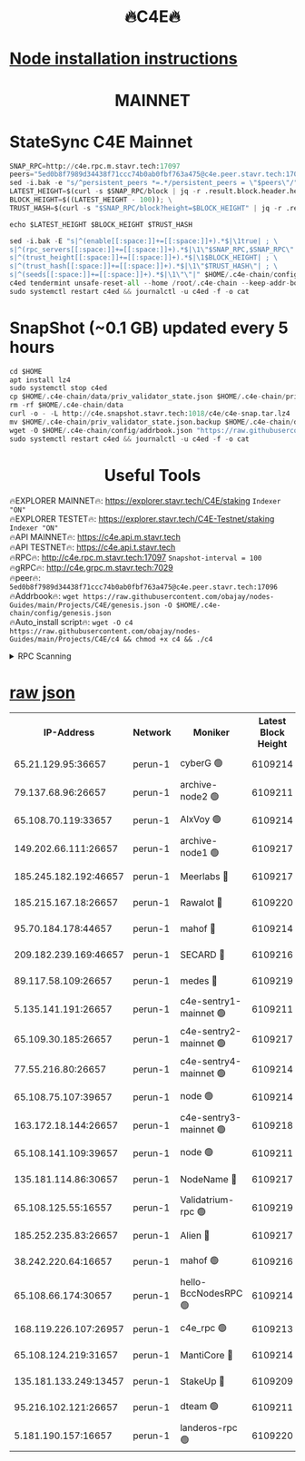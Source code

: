 <h1 align="center"> 🔥C4E🔥</h1>

[Node installation instructions](https://github.com/obajay/nodes-Guides/tree/main/Projects/C4E)
=

<h1 align="center"> MAINNET</h1>

# StateSync C4E Mainnet
```python
SNAP_RPC=http://c4e.rpc.m.stavr.tech:17097
peers="5ed0b8f7989d34438f71ccc74b0ab0fbf763a475@c4e.peer.stavr.tech:17096"
sed -i.bak -e "s/^persistent_peers *=.*/persistent_peers = \"$peers\"/" $HOME/.c4e-chain/config/config.toml
LATEST_HEIGHT=$(curl -s $SNAP_RPC/block | jq -r .result.block.header.height); \
BLOCK_HEIGHT=$((LATEST_HEIGHT - 100)); \
TRUST_HASH=$(curl -s "$SNAP_RPC/block?height=$BLOCK_HEIGHT" | jq -r .result.block_id.hash)

echo $LATEST_HEIGHT $BLOCK_HEIGHT $TRUST_HASH

sed -i.bak -E "s|^(enable[[:space:]]+=[[:space:]]+).*$|\1true| ; \
s|^(rpc_servers[[:space:]]+=[[:space:]]+).*$|\1\"$SNAP_RPC,$SNAP_RPC\"| ; \
s|^(trust_height[[:space:]]+=[[:space:]]+).*$|\1$BLOCK_HEIGHT| ; \
s|^(trust_hash[[:space:]]+=[[:space:]]+).*$|\1\"$TRUST_HASH\"| ; \
s|^(seeds[[:space:]]+=[[:space:]]+).*$|\1\"\"|" $HOME/.c4e-chain/config/config.toml
c4ed tendermint unsafe-reset-all --home /root/.c4e-chain --keep-addr-book
sudo systemctl restart c4ed && journalctl -u c4ed -f -o cat
```
# SnapShot (~0.1 GB) updated every 5 hours
```python
cd $HOME
apt install lz4
sudo systemctl stop c4ed
cp $HOME/.c4e-chain/data/priv_validator_state.json $HOME/.c4e-chain/priv_validator_state.json.backup
rm -rf $HOME/.c4e-chain/data
curl -o - -L http://c4e.snapshot.stavr.tech:1018/c4e/c4e-snap.tar.lz4 | lz4 -c -d - | tar -x -C $HOME/.c4e-chain --strip-components 2
mv $HOME/.c4e-chain/priv_validator_state.json.backup $HOME/.c4e-chain/data/priv_validator_state.json
wget -O $HOME/.c4e-chain/config/addrbook.json "https://raw.githubusercontent.com/obajay/nodes-Guides/main/Projects/C4E/addrbook.json"
sudo systemctl restart c4ed && journalctl -u c4ed -f -o cat
```
 <h1 align="center"> Useful Tools</h1>

🔥EXPLORER MAINNET🔥:  https://explorer.stavr.tech/C4E/staking            `Indexer "ON"` \
🔥EXPLORER TESTET🔥:   https://explorer.stavr.tech/C4E-Testnet/staking     `Indexer "ON"` \
🔥API MAINNET🔥:       https://c4e.api.m.stavr.tech \
🔥API TESTNET🔥:       https://c4e.api.t.stavr.tech \
🔥RPC🔥:               http://c4e.rpc.m.stavr.tech:17097                  `Snapshot-interval = 100` \
🔥gRPC🔥:              http://c4e.grpc.m.stavr.tech:7029 \
🔥peer🔥:              `5ed0b8f7989d34438f71ccc74b0ab0fbf763a475@c4e.peer.stavr.tech:17096` \
🔥Addrbook🔥:    ```wget https://raw.githubusercontent.com/obajay/nodes-Guides/main/Projects/C4E/genesis.json -O $HOME/.c4e-chain/config/genesis.json``` \
🔥Auto_install script🔥: ```wget -O c4 https://raw.githubusercontent.com/obajay/nodes-Guides/main/Projects/C4E/c4 && chmod +x c4 && ./c4```





<details>
<summary>RPC Scanning</summary>

<h2 align="center"> We scan nodes in real time every 4 hours. And we provide the final result of RPC endpoints.
We cannot influence the operation of these nodes in any way. </h2>


```python
If Voting Power is higher than 0 --> then the Node is a validator of the network and may be subject to attack and be a potential threat to the chain.
```
```python
We marked such validators with a red symbol
```

</details>

[raw json](https://rpc-check.c4e.stavr.tech/c4e/rpc-c4e-result.json)
=



<table><tr><th>IP-Address</th><th>Network</th><th>Moniker</th><th>Latest Block Height</th><th>Earliest Block Height</th><th>Catching Up</th><th>Voting Power</th><th>Scan Time</th></tr><tr><td>65.21.129.95:36657</td><td>perun-1</td><td>cyberG 🟢</td><td>6109214</td><td>0</td><td>False</td><td>0</td><td>2023-12-02T08:57:49.974157058UTC</td></tr><tr><td>79.137.68.96:26657</td><td>perun-1</td><td>archive-node2 🟢</td><td>6109211</td><td>1</td><td>False</td><td>0</td><td>2023-12-02T08:57:32.777563347UTC</td></tr><tr><td>65.108.70.119:33657</td><td>perun-1</td><td>AlxVoy 🟢</td><td>6109214</td><td>1</td><td>False</td><td>0</td><td>2023-12-02T08:57:49.597264109UTC</td></tr><tr><td>149.202.66.111:26657</td><td>perun-1</td><td>archive-node1 🟢</td><td>6109217</td><td>1</td><td>False</td><td>0</td><td>2023-12-02T08:58:06.044743330UTC</td></tr><tr><td>185.245.182.192:46657</td><td>perun-1</td><td>Meerlabs 🔴</td><td>6109217</td><td>1051501</td><td>False</td><td>493550</td><td>2023-12-02T08:58:11.681408547UTC</td></tr><tr><td>185.215.167.18:26657</td><td>perun-1</td><td>Rawalot 🔴</td><td>6109220</td><td>1090501</td><td>False</td><td>579034</td><td>2023-12-02T08:58:24.107379175UTC</td></tr><tr><td>95.70.184.178:44657</td><td>perun-1</td><td>mahof 🔴</td><td>6109214</td><td>2342001</td><td>False</td><td>1357006</td><td>2023-12-02T08:57:48.653487937UTC</td></tr><tr><td>209.182.239.169:46657</td><td>perun-1</td><td>SECARD 🔴</td><td>6109216</td><td>2616101</td><td>False</td><td>675729</td><td>2023-12-02T08:58:03.315809816UTC</td></tr><tr><td>89.117.58.109:26657</td><td>perun-1</td><td>medes 🔴</td><td>6109219</td><td>2826001</td><td>False</td><td>471345</td><td>2023-12-02T08:58:18.799860574UTC</td></tr><tr><td>5.135.141.191:26657</td><td>perun-1</td><td>c4e-sentry1-mainnet 🟢</td><td>6109211</td><td>4267001</td><td>False</td><td>0</td><td>2023-12-02T08:57:32.069778848UTC</td></tr><tr><td>65.109.30.185:26657</td><td>perun-1</td><td>c4e-sentry2-mainnet 🟢</td><td>6109217</td><td>5186001</td><td>False</td><td>0</td><td>2023-12-02T08:58:11.287856997UTC</td></tr><tr><td>77.55.216.80:26657</td><td>perun-1</td><td>c4e-sentry4-mainnet 🟢</td><td>6109214</td><td>5187001</td><td>False</td><td>0</td><td>2023-12-02T08:57:49.154509688UTC</td></tr><tr><td>65.108.75.107:39657</td><td>perun-1</td><td>node 🟢</td><td>6109214</td><td>5198801</td><td>False</td><td>0</td><td>2023-12-02T08:57:52.804027497UTC</td></tr><tr><td>163.172.18.144:26657</td><td>perun-1</td><td>c4e-sentry3-mainnet 🟢</td><td>6109218</td><td>5286001</td><td>False</td><td>0</td><td>2023-12-02T08:58:12.362372214UTC</td></tr><tr><td>65.108.141.109:39657</td><td>perun-1</td><td>node 🟢</td><td>6109211</td><td>5303301</td><td>False</td><td>0</td><td>2023-12-02T08:57:35.172777883UTC</td></tr><tr><td>135.181.114.86:30657</td><td>perun-1</td><td>NodeName 🔴</td><td>6109217</td><td>5508301</td><td>False</td><td>333717</td><td>2023-12-02T08:58:06.383401575UTC</td></tr><tr><td>65.108.125.55:16557</td><td>perun-1</td><td>Validatrium-rpc 🟢</td><td>6109219</td><td>5551301</td><td>False</td><td>0</td><td>2023-12-02T08:58:21.201142171UTC</td></tr><tr><td>185.252.235.83:26657</td><td>perun-1</td><td>Alien 🔴</td><td>6109217</td><td>5736001</td><td>False</td><td>380508</td><td>2023-12-02T08:58:06.706326486UTC</td></tr><tr><td>38.242.220.64:16657</td><td>perun-1</td><td>mahof 🟢</td><td>6109216</td><td>5980001</td><td>False</td><td>0</td><td>2023-12-02T08:58:03.675039599UTC</td></tr><tr><td>65.108.66.174:30657</td><td>perun-1</td><td>hello-BccNodesRPC 🟢</td><td>6109214</td><td>5985401</td><td>False</td><td>0</td><td>2023-12-02T08:57:50.329141519UTC</td></tr><tr><td>168.119.226.107:26957</td><td>perun-1</td><td>c4e_rpc 🟢</td><td>6109213</td><td>6009213</td><td>False</td><td>0</td><td>2023-12-02T08:57:41.602406284UTC</td></tr><tr><td>65.108.124.219:31657</td><td>perun-1</td><td>MantiCore 🔴</td><td>6109214</td><td>6009214</td><td>False</td><td>837456</td><td>2023-12-02T08:57:48.154573412UTC</td></tr><tr><td>135.181.133.249:13457</td><td>perun-1</td><td>StakeUp 🔴</td><td>6109209</td><td>6015001</td><td>False</td><td>1357007</td><td>2023-12-02T08:57:23.588277298UTC</td></tr><tr><td>95.216.102.121:26657</td><td>perun-1</td><td>dteam 🟢</td><td>6109211</td><td>6102001</td><td>False</td><td>0</td><td>2023-12-02T08:57:32.382021210UTC</td></tr><tr><td>5.181.190.157:16657</td><td>perun-1</td><td>landeros-rpc 🟢</td><td>6109220</td><td>6106001</td><td>False</td><td>0</td><td>2023-12-02T08:58:23.683843975UTC</td></tr></table>
